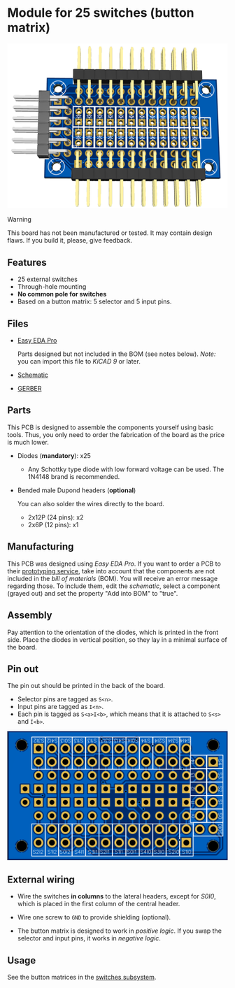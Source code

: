# Module for 25 switches (button matrix)

![Module for 25 switches (through-hole)](./ModuleBtnMatrix25sw.png)

> [!WARNING]
> This board has not been manufactured or tested.
> It may contain design flaws.
> If you build it, please, give feedback.

## Features

- 25 external switches
- Through-hole mounting
- **No common pole for switches**
- Based on a button matrix: 5 selector and 5 input pins.

## Files

- [Easy EDA Pro](./ModuleBtnMatrix25sw.epro)

  Parts designed but not included in the BOM (see notes below).
  *Note:* you can import this file to *KiCAD 9* or later.

- [Schematic](./ModuleBtnMatrix25sw.pdf)
- [GERBER](./ModuleBtnMatrix25sw_GERBER.zip)

## Parts

This PCB is designed to assemble the components yourself using basic tools.
Thus, you only need to order the fabrication of the board as the price is much lower.

- Diodes (**mandatory**): x25

  - Any Schottky type diode with low forward voltage can be used.
    The 1N4148 brand is recommended.

- Bended male Dupond headers (**optional**)

  You can also solder the wires directly to the board.

  - 2x12P (24 pins): x2
  - 2x6P (12 pins): x1

## Manufacturing

This PCB was designed using *Easy EDA Pro*.
If you want to order a PCB to their
[prototyping service](https://jlcpcb.com/?href=easyeda-home),
take into account that the components are not included in the *bill of materials* (BOM).
You will receive an error message regarding those.
To include them, edit the *schematic*, select a component (grayed out) and
set the property "Add into BOM" to "true".

## Assembly

Pay attention to the orientation of the diodes,
which is printed in the front side.
Place the diodes in vertical position,
so they lay in a minimal surface of the board.

## Pin out

The pin out should be printed in the back of the board.

- Selector pins are tagged as `S<n>`.
- Input pins are tagged as `I<n>`.
- Each pin is tagged as `S<a>I<b>`,
  which means that it is attached to `S<s>` and `I<b>`.

![Pin out, 32 switches module](./ModuleBtnMatrix25sw_pinout.png)

## External wiring

- Wire the switches **in columns** to the lateral headers,
  except for *S0I0*,
  which is placed in the first column of the central header.

- Wire one screw to `GND` to provide shielding (optional).

- The button matrix is designed to work in *positive logic*.
  If you swap the selector and input pins, it works in *negative logic*.

## Usage

See the button matrices in the [switches subsystem](../../hardware/subsystems/Switches/Switches_en.md).
